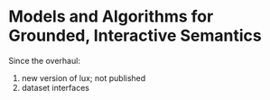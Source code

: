 # Models and Algorithms for Grounded, Interactive Semantics


Since the overhaul:

1. new version of lux; not published
2. dataset interfaces
